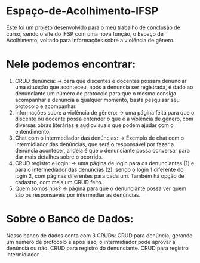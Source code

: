 # Espaço-de-Acolhimento-IFSP

Este foi um projeto desenvolvido para o meu trabalho de conclusão de curso, sendo o site do IFSP com uma nova função, o Espaço de Acolhimento, voltado para informações sobre a violência de gênero.

# Nele podemos encontrar:
1. CRUD denúncia:
-> para que discentes e docentes possam denunciar uma situação que aconteceu, após a denuncia ser registrada, é dado ao denunciante um número de protocolo para que o mesmo consiga acompanhar a denúncia a qualquer momento, basta pesquisar seu protocolo e acompanhar.
2. Informações sobre a violência de gênero:
-> uma página feita para que o discente ou docente possa entender o que é a violência de gênero, com diversas obras literárias e audiovisuais que podem ajudar com o entendimento. 
3. Chat com o intermediador das denúncias:
-> Exemplo de chat com o intermidiador das denúncias, que será o responsável por fazer a denúncia acontecer, a ideia é que o denunciante possa conversar para dar mais detalhes sobre o ocorrido.
4. CRUD registro e login:
-> uma página de login para os denunciantes (1) e para o intermediador das denúncias (2), sendo o login 1 diferente do login 2, com páginas diferentes para cada um. Também há opção de cadastro, com mais um CRUD feito.
5. Quem somos nós?
-> página para que o denunciante possa ver quem são os responsáveis por intermediar as denúncias. 

# Sobre o Banco de Dados:
Nosso banco de dados conta com 3 CRUDs:
CRUD para denúncia, gerando um número de protocolo e após isso, o intermidiador pode aprovar a denúncia ou não.
CRUD para registro do denunciante.
CRUD para registro intermidiador.
